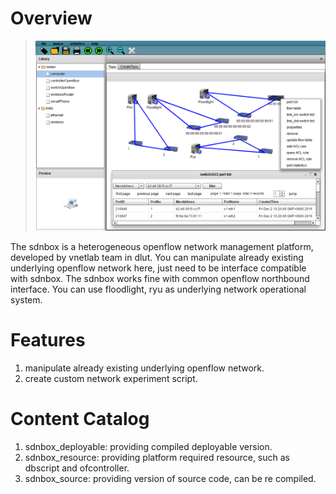 # Overview

>
>![overview](overview.PNG)
>

The sdnbox is a heterogeneous openflow network management platform, developed by vnetlab team in dlut. You can manipulate already existing underlying openflow network here, just need to be interface compatible with sdnbox. The sdnbox works fine with common openflow northbound interface. You can use floodlight, ryu as underlying network operational system.

# Features

1. manipulate already existing underlying openflow network.
2. create custom network experiment script.

# Content Catalog

1. sdnbox_deployable: providing compiled deployable version.
2. sdnbox_resource: providing platform required resource, such as dbscript and ofcontroller.
3. sdnbox_source: providing version of source code, can be re compiled.
